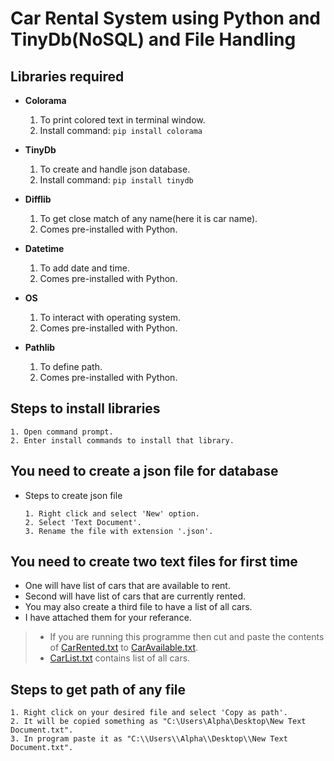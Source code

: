 Car Rental System using Python and TinyDb(NoSQL) and File Handling
==================================================================

Libraries required
-------------------
- __Colorama__  
   1. To print colored text in terminal window.  
   2. Install command:  ```pip install colorama```   
    
 - __TinyDb__  
   1. To create and handle json database.  
   2. Install command:  ```pip install tinydb```

- __Difflib__  
   1. To get close match of any name(here it is car name).  
   2. Comes pre-installed with Python.  
    
 - __Datetime__  
   1. To add date and time.  
   2. Comes pre-installed with Python.   
   
  - __OS__  
    1. To interact with operating system.  
    2. Comes pre-installed with Python.  
   
  - __Pathlib__  
    1. To define path.  
    2. Comes pre-installed with Python.  
   
Steps to install libraries
---------------------------
  ```
  1. Open command prompt.  
  2. Enter install commands to install that library.
  ```

You need to create a json file for database
-------------------------------------------
  - Steps to create json file  
    ```
    1. Right click and select 'New' option.
    2. Select 'Text Document'.
    3. Rename the file with extension '.json'.
    ```
You need to create two text files for first time
-------------------------------------------------
   - One will have list of cars that are available to rent.
   - Second will have list of cars that are currently rented.
   - You may also create a third file to have a list of all cars.
   - I have attached them for your referance.
> - If you are running this programme then cut and paste the contents of [CarRented.txt](https://github.com/Aditya-0011/Car_Rental_System/blob/main/CarRented.txt) to [CarAvailable.txt](https://github.com/Aditya-0011/Car_Rental_System/blob/main/CarAvailable.txt).  
> - [CarList.txt](https://github.com/Aditya-0011/Car_Rental_System/blob/main/CarList.txt) contains list of all cars.

Steps to get path of any file
------------------------------
   ```
   1. Right click on your desired file and select 'Copy as path'.
   2. It will be copied something as "C:\Users\Alpha\Desktop\New Text Document.txt".
   3. In program paste it as "C:\\Users\\Alpha\\Desktop\\New Text Document.txt".
   ```
